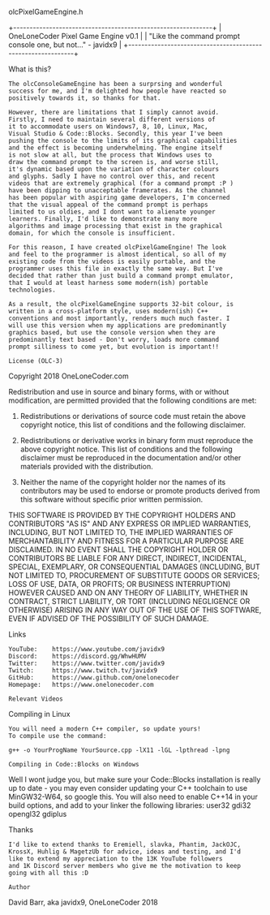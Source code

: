 olcPixelGameEngine.h 

+-------------------------------------------------------------+
|           OneLoneCoder Pixel Game Engine v0.1               |
| "Like the command prompt console one, but not..." - javidx9 |
+-------------------------------------------------------------+

What is this?
~~~~~~~~~~~~~
The olcConsoleGameEngine has been a surprsing and wonderful
success for me, and I'm delighted how people have reacted so
positively towards it, so thanks for that.

However, there are limitations that I simply cannot avoid.
Firstly, I need to maintain several different versions of
it to accommodate users on Windows7, 8, 10, Linux, Mac,
Visual Studio & Code::Blocks. Secondly, this year I've been
pushing the console to the limits of its graphical capabilities
and the effect is becoming underwhelming. The engine itself
is not slow at all, but the process that Windows uses to
draw the command prompt to the screen is, and worse still,
it's dynamic based upon the variation of character colours
and glyphs. Sadly I have no control over this, and recent
videos that are extremely graphical (for a command prompt :P )
have been dipping to unacceptable framerates. As the channel
has been popular with aspiring game developers, I'm concerned
that the visual appeal of the command prompt is perhaps 
limited to us oldies, and I dont want to alienate younger
learners. Finally, I'd like to demonstrate many more
algorithms and image processing that exist in the graphical
domain, for which the console is insufficient.

For this reason, I have created olcPixelGameEngine! The look
and feel to the programmer is almost identical, so all of my
existing code from the videos is easily portable, and the
programmer uses this file in exactly the same way. But I've
decided that rather than just build a command prompt emulator,
that I would at least harness some modern(ish) portable 
technologies.

As a result, the olcPixelGameEngine supports 32-bit colour, is
written in a cross-platform style, uses modern(ish) C++
conventions and most importantly, renders much much faster. I
will use this version when my applications are predominantly
graphics based, but use the console version when they are
predominantly text based - Don't worry, loads more command
prompt silliness to come yet, but evolution is important!!

License (OLC-3)
~~~~~~~~~~~~~~~

Copyright 2018 OneLoneCoder.com

Redistribution and use in source and binary forms, with or without 
modification, are permitted provided that the following conditions 
are met:

1. Redistributions or derivations of source code must retain the above 
copyright notice, this list of conditions and the following disclaimer.

2. Redistributions or derivative works in binary form must reproduce 
the above copyright notice. This list of conditions and the following 
disclaimer must be reproduced in the documentation and/or other 
materials provided with the distribution.

3. Neither the name of the copyright holder nor the names of its 
contributors may be used to endorse or promote products derived 
from this software without specific prior written permission.

THIS SOFTWARE IS PROVIDED BY THE COPYRIGHT HOLDERS AND CONTRIBUTORS 
"AS IS" AND ANY EXPRESS OR IMPLIED WARRANTIES, INCLUDING, BUT NOT 
LIMITED TO, THE IMPLIED WARRANTIES OF MERCHANTABILITY AND FITNESS FOR 
A PARTICULAR PURPOSE ARE DISCLAIMED. IN NO EVENT SHALL THE COPYRIGHT 
HOLDER OR CONTRIBUTORS BE LIABLE FOR ANY DIRECT, INDIRECT, INCIDENTAL, 
SPECIAL, EXEMPLARY, OR CONSEQUENTIAL DAMAGES (INCLUDING, BUT NOT 
LIMITED TO, PROCUREMENT OF SUBSTITUTE GOODS OR SERVICES; LOSS OF USE, 
DATA, OR PROFITS; OR BUSINESS INTERRUPTION) HOWEVER CAUSED AND ON ANY 
THEORY OF LIABILITY, WHETHER IN CONTRACT, STRICT LIABILITY, OR TORT 
(INCLUDING NEGLIGENCE OR OTHERWISE) ARISING IN ANY WAY OUT OF THE USE
OF THIS SOFTWARE, EVEN IF ADVISED OF THE POSSIBILITY OF SUCH DAMAGE.

Links
~~~~~
YouTube:	https://www.youtube.com/javidx9
Discord:	https://discord.gg/WhwHUMV
Twitter:	https://www.twitter.com/javidx9
Twitch:		https://www.twitch.tv/javidx9
GitHub:		https://www.github.com/onelonecoder
Homepage:	https://www.onelonecoder.com

Relevant Videos
~~~~~~~~~~~~~~~


Compiling in Linux
~~~~~~~~~~~~~~~~~~
You will need a modern C++ compiler, so update yours!
To compile use the command: 

g++ -o YourProgName YourSource.cpp -lX11 -lGL -lpthread -lpng

Compiling in Code::Blocks on Windows
~~~~~~~~~~~~~~~~~~~~~~~~~~~~~~~~~~~~
Well I wont judge you, but make sure your Code::Blocks installation
is really up to date - you may even consider updating your C++ toolchain
to use MinGW32-W64, so google this. You will also need to enable C++14
in your build options, and add to your linker the following libraries:
user32 gdi32 opengl32 gdiplus

Thanks
~~~~~~
I'd like to extend thanks to Eremiell, slavka, Phantim, JackOJC, 
KrossX, Huhlig & MagetzUb for advice, ideas and testing, and I'd 
like to extend my appreciation to the 13K YouTube followers 
and 1K Discord server members who give me the motivation to keep 
going with all this :D

Author
~~~~~~
David Barr, aka javidx9, OneLoneCoder 2018
